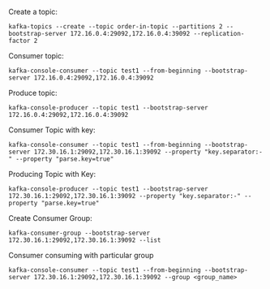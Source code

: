 Create a topic:
```shell
kafka-topics --create --topic order-in-topic --partitions 2 --bootstrap-server 172.16.0.4:29092,172.16.0.4:39092 --replication-factor 2
```

Consumer topic:
```shell
kafka-console-consumer --topic test1 --from-beginning --bootstrap-server 172.16.0.4:29092,172.16.0.4:39092
```

Produce topic:
```shell
kafka-console-producer --topic test1 --bootstrap-server 172.16.0.4:29092,172.16.0.4:39092
```

Consumer Topic with key:
```shell
kafka-console-consumer --topic test1 --from-beginning --bootstrap-server 172.30.16.1:29092,172.30.16.1:39092 --property "key.separator:-" --property "parse.key=true"
```

Producing Topic with Key:
```shell
kafka-console-producer --topic test1 --bootstrap-server 172.30.16.1:29092,172.30.16.1:39092 --property "key.separator:-" --property "parse.key=true"
```

Create Consumer Group:
```shell
kafka-consumer-group --bootstrap-server 172.30.16.1:29092,172.30.16.1:39092 --list
```

Consumer consuming with particular group
```shell
kafka-console-consumer --topic test1 --from-beginning --bootstrap-server 172.30.16.1:29092,172.30.16.1:39092 --group <group_name>
```

